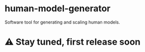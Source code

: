 # human-model-generator
Software tool for generating and scaling human models.

# :warning: Stay tuned, first release soon

